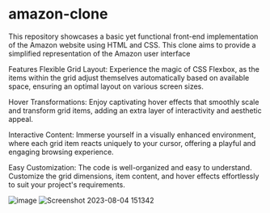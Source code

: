 # amazon-clone
This repository showcases a basic yet functional front-end implementation of the Amazon website using HTML and CSS. This clone aims to provide a simplified representation of the Amazon user interface

Features
Flexible Grid Layout: Experience the magic of CSS Flexbox, as the items within the grid adjust themselves automatically based on available space, ensuring an optimal layout on various screen sizes.

Hover Transformations: Enjoy captivating hover effects that smoothly scale and transform grid items, adding an extra layer of interactivity and aesthetic appeal.

Interactive Content: Immerse yourself in a visually enhanced environment, where each grid item reacts uniquely to your cursor, offering a playful and engaging browsing experience.

Easy Customization: The code is well-organized and easy to understand. Customize the grid dimensions, item content, and hover effects effortlessly to suit your project's requirements.

![image](https://github.com/rachit307/amazon-clone/assets/92736530/424811b5-3857-47b1-9850-518212a4bb93)
![Screenshot 2023-08-04 151342](https://github.com/rachit307/amazon-clone/assets/92736530/a35cf219-e8bb-4138-93f3-10cbb8032e35)

